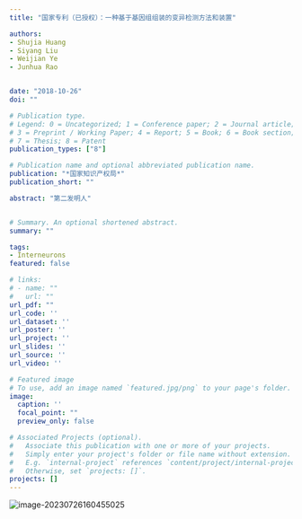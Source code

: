 ```yaml
---
title: "国家专利（已授权）：一种基于基因组组装的变异检测方法和装置"

authors:
- Shujia Huang
- Siyang Liu
- Weijian Ye
- Junhua Rao


date: "2018-10-26"
doi: ""

# Publication type.
# Legend: 0 = Uncategorized; 1 = Conference paper; 2 = Journal article;
# 3 = Preprint / Working Paper; 4 = Report; 5 = Book; 6 = Book section;
# 7 = Thesis; 8 = Patent
publication_types: ["8"]

# Publication name and optional abbreviated publication name.
publication: "*国家知识产权局*"
publication_short: ""

abstract: "第二发明人"


# Summary. An optional shortened abstract.
summary: ""

tags:
- Interneurons
featured: false

# links:
# - name: ""
#   url: ""
url_pdf: ""
url_code: ''
url_dataset: ''
url_poster: ''
url_project: ''
url_slides: ''
url_source: ''
url_video: ''

# Featured image
# To use, add an image named `featured.jpg/png` to your page's folder. 
image:
  caption: ''
  focal_point: ""
  preview_only: false

# Associated Projects (optional).
#   Associate this publication with one or more of your projects.
#   Simply enter your project's folder or file name without extension.
#   E.g. `internal-project` references `content/project/internal-project/index.md`.
#   Otherwise, set `projects: []`.
projects: []
---
```


![image-20230726160455025](https://static.fungenomics.com/images/2023/07/image-20230726160455025.png)

